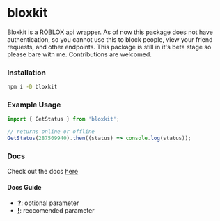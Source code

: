 # bloxkit

Bloxkit is a ROBLOX api wrapper. As of now this package does not have authentication, so you cannot use this to block people, view your friend requests, and other endpoints. This package is still in it's beta stage so please bare with me. Contributions are welcomed.

### Installation

```sh
npm i -D bloxkit
```

### Example Usage

```js
import { GetStatus } from 'bloxkit';

// returns online or offline
GetStatus(287509940).then((status) => console.log(status));
```

### Docs

Check out the docs [here](./docs/)

#### Docs Guide

- <u><b>?</b></u>: optional parameter
- <u><b>!</b></u>: reccomended parameter
